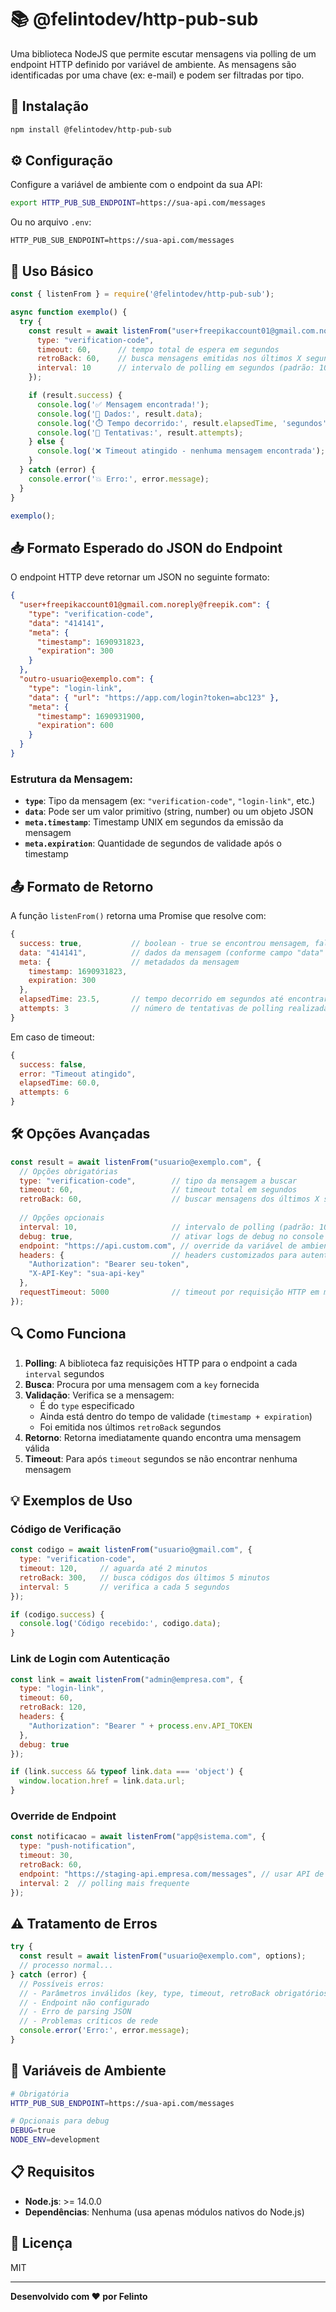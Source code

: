 # 📚 @felintodev/http-pub-sub

Uma biblioteca NodeJS que permite escutar mensagens via polling de um endpoint HTTP definido por variável de ambiente. As mensagens são identificadas por uma chave (ex: e-mail) e podem ser filtradas por tipo.

## 🚀 Instalação

```bash
npm install @felintodev/http-pub-sub
```

## ⚙️ Configuração

Configure a variável de ambiente com o endpoint da sua API:

```bash
export HTTP_PUB_SUB_ENDPOINT=https://sua-api.com/messages
```

Ou no arquivo `.env`:
```env
HTTP_PUB_SUB_ENDPOINT=https://sua-api.com/messages
```

## 📖 Uso Básico

```javascript
const { listenFrom } = require('@felintodev/http-pub-sub');

async function exemplo() {
  try {
    const result = await listenFrom("user+freepikaccount01@gmail.com.noreply@freepik.com", {
      type: "verification-code",
      timeout: 60,      // tempo total de espera em segundos
      retroBack: 60,    // busca mensagens emitidas nos últimos X segundos
      interval: 10      // intervalo de polling em segundos (padrão: 10)
    });

    if (result.success) {
      console.log('✅ Mensagem encontrada!');
      console.log('📄 Dados:', result.data);
      console.log('⏱️ Tempo decorrido:', result.elapsedTime, 'segundos');
      console.log('🔄 Tentativas:', result.attempts);
    } else {
      console.log('❌ Timeout atingido - nenhuma mensagem encontrada');
    }
  } catch (error) {
    console.error('💥 Erro:', error.message);
  }
}

exemplo();
```

## 📥 Formato Esperado do JSON do Endpoint

O endpoint HTTP deve retornar um JSON no seguinte formato:

```json
{
  "user+freepikaccount01@gmail.com.noreply@freepik.com": {
    "type": "verification-code",
    "data": "414141",
    "meta": {
      "timestamp": 1690931823,
      "expiration": 300
    }
  },
  "outro-usuario@exemplo.com": {
    "type": "login-link",
    "data": { "url": "https://app.com/login?token=abc123" },
    "meta": {
      "timestamp": 1690931900,
      "expiration": 600
    }
  }
}
```

### Estrutura da Mensagem:
- **`type`**: Tipo da mensagem (ex: `"verification-code"`, `"login-link"`, etc.)
- **`data`**: Pode ser um valor primitivo (string, number) ou um objeto JSON
- **`meta.timestamp`**: Timestamp UNIX em segundos da emissão da mensagem
- **`meta.expiration`**: Quantidade de segundos de validade após o timestamp

## 📤 Formato de Retorno

A função `listenFrom()` retorna uma Promise que resolve com:

```javascript
{
  success: true,           // boolean - true se encontrou mensagem, false se timeout
  data: "414141",          // dados da mensagem (conforme campo "data" do JSON)
  meta: {                  // metadados da mensagem
    timestamp: 1690931823,
    expiration: 300
  },
  elapsedTime: 23.5,       // tempo decorrido em segundos até encontrar
  attempts: 3              // número de tentativas de polling realizadas
}
```

Em caso de timeout:
```javascript
{
  success: false,
  error: "Timeout atingido",
  elapsedTime: 60.0,
  attempts: 6
}
```

## 🛠️ Opções Avançadas

```javascript
const result = await listenFrom("usuario@exemplo.com", {
  // Opções obrigatórias
  type: "verification-code",        // tipo da mensagem a buscar
  timeout: 60,                      // timeout total em segundos
  retroBack: 60,                    // buscar mensagens dos últimos X segundos
  
  // Opções opcionais
  interval: 10,                     // intervalo de polling (padrão: 10s, mínimo: 1s)
  debug: true,                      // ativar logs de debug no console
  endpoint: "https://api.custom.com", // override da variável de ambiente
  headers: {                        // headers customizados para autenticação
    "Authorization": "Bearer seu-token",
    "X-API-Key": "sua-api-key"
  },
  requestTimeout: 5000              // timeout por requisição HTTP em ms (padrão: 5000)
});
```

## 🔍 Como Funciona

1. **Polling**: A biblioteca faz requisições HTTP para o endpoint a cada `interval` segundos
2. **Busca**: Procura por uma mensagem com a `key` fornecida
3. **Validação**: Verifica se a mensagem:
   - É do `type` especificado
   - Ainda está dentro do tempo de validade (`timestamp + expiration`)
   - Foi emitida nos últimos `retroBack` segundos
4. **Retorno**: Retorna imediatamente quando encontra uma mensagem válida
5. **Timeout**: Para após `timeout` segundos se não encontrar nenhuma mensagem

## 💡 Exemplos de Uso

### Código de Verificação
```javascript
const codigo = await listenFrom("usuario@gmail.com", {
  type: "verification-code",
  timeout: 120,     // aguarda até 2 minutos
  retroBack: 300,   // busca códigos dos últimos 5 minutos
  interval: 5       // verifica a cada 5 segundos
});

if (codigo.success) {
  console.log('Código recebido:', codigo.data);
}
```

### Link de Login com Autenticação
```javascript
const link = await listenFrom("admin@empresa.com", {
  type: "login-link",
  timeout: 60,
  retroBack: 120,
  headers: {
    "Authorization": "Bearer " + process.env.API_TOKEN
  },
  debug: true
});

if (link.success && typeof link.data === 'object') {
  window.location.href = link.data.url;
}
```

### Override de Endpoint
```javascript
const notificacao = await listenFrom("app@sistema.com", {
  type: "push-notification",
  timeout: 30,
  retroBack: 60,
  endpoint: "https://staging-api.empresa.com/messages", // usar API de staging
  interval: 2  // polling mais frequente
});
```

## ⚠️ Tratamento de Erros

```javascript
try {
  const result = await listenFrom("usuario@exemplo.com", options);
  // processo normal...
} catch (error) {
  // Possíveis erros:
  // - Parâmetros inválidos (key, type, timeout, retroBack obrigatórios)
  // - Endpoint não configurado
  // - Erro de parsing JSON
  // - Problemas críticos de rede
  console.error('Erro:', error.message);
}
```

## 🔧 Variáveis de Ambiente

```bash
# Obrigatória
HTTP_PUB_SUB_ENDPOINT=https://sua-api.com/messages

# Opcionais para debug
DEBUG=true
NODE_ENV=development
```

## 📋 Requisitos

- **Node.js**: >= 14.0.0
- **Dependências**: Nenhuma (usa apenas módulos nativos do Node.js)

## 📄 Licença

MIT

---

**Desenvolvido com ❤️ por Felinto**